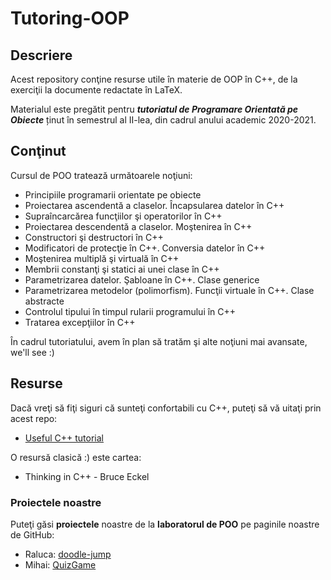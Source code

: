 # Tutoring-OOP

## Descriere
Acest repository conţine resurse utile în materie de OOP în C++, de la exerciţii la documente redactate în LaTeX. 

Materialul este pregătit pentru ***tutoriatul de Programare Orientată pe Obiecte*** ținut în semestrul al II-lea, din cadrul anului academic 2020-2021.

## Conţinut
Cursul de POO tratează următoarele noţiuni:
- Principiile programarii orientate pe obiecte
- Proiectarea ascendentă a claselor. Încapsularea datelor în C++
- Supraîncarcărea funcţiilor şi operatorilor în C++
- Proiectarea descendentă a claselor. Moştenirea în C++
- Constructori şi destructori în C++
- Modificatori de protecţie în C++. Conversia datelor în C++
- Moştenirea multiplă şi virtuală în C++
- Membrii constanţi şi statici ai unei clase în C++
- Parametrizarea datelor. Şabloane în C++. Clase generice
- Parametrizarea metodelor (polimorfism). Funcţii virtuale în C++. Clase abstracte
- Controlul tipului în timpul rularii programului în C++
- Tratarea excepţiilor în C++

În cadrul tutoriatului, avem în plan să tratăm şi alte noţiuni mai avansate, we'll see :)

## Resurse 

Dacă vreţi să fiţi siguri că sunteţi confortabili cu C++, puteţi să vă uitaţi prin acest repo:
- [Useful C++ tutorial](https://github.com/jesyspa/linear-cpp)

O resursă clasică :) este cartea:
- Thinking in C++ - Bruce Eckel

### Proiectele noastre 
Puteţi găsi **proiectele** noastre de la **laboratorul de POO** pe paginile noastre de GitHub:
- Raluca: [doodle-jump](https://github.com/ralucatudor/doodle-jump)
- Mihai:  [QuizGame](https://github.com/PredaMihaiDragos/Facultate/tree/master/Anul%201/POO/QuizGame)
